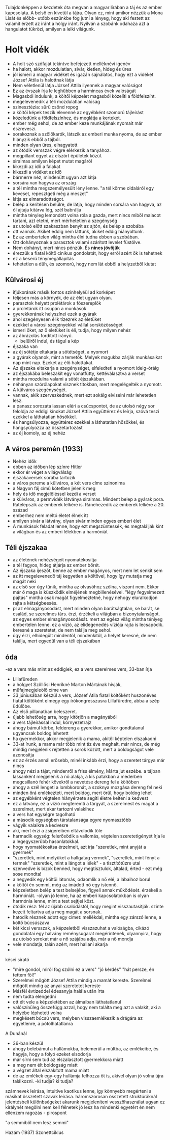 Tulajdonképpen a kezdetek óta megvan a magyar lírában a táj és az ember kapcsolata. 
A belső én kivetül a tájra.
Olyan ez, mint amikor nézzük a Mona Lisát és előbb- utóbb eszünkbe fog jutni a lényeg, hogy aki festett az valamit érzett az iránt a hölgy iránt. 
Nyilván a szobánk odahaza azt a hangulatot tükrözi, amilyen a lelki világunk.

# Holt vidék #
- A holt szó szófaját tekintve befejezett melléknévi igenév
- ha halott, akkor mozdulatlan, sivár, kietlen, hideg és üres
- jól ismeri a magyar vidéket és igazán sajnálatos, hogy ezt a vidéket József Attila is halottnak látja
- Nem véletlenül látja József Attila ilyennek a magyar valóságot
- Ez az évszak írja le leghűbben a harmincas évek valóságát
- Magasból indulunk, a költői képzelet magasból közelíti a földfelszínt. 
- megelevenedik a téli mozdulatlan valóság
- szinesztézia: sűrű csönd ropog
- a költői képek teszik elevenné az egyébként szomorú tájleírást
- közeledünk a földfelszínhez, és meglátja a kerteket.
- ember még sehol, de az ember keze munkájának nyomait már észreveszi.
- sorakoznak a szőlőkarók, látszik az emberi munka nyoma, de az ember hiányzik ebből a tájból.
- minden olyan üres, elhagyatott
- az ötödik versszak végre elérkezik a tanyához.
- megpillant egyet az elszórt épületek közül. 
- siralmas amilyen képet mutat magáról 
- kikezdi az idő a falakat
- kikezdi a vidéket az idő
- bármerre néz, mindenütt ugyan azt látja
- sorsára van hagyva az ország 
- a tél mintha megszemélyesült lény lenne. "a tél körme oldaláról egy keveset, repesztgeti még a meszet"
- látja az elmaradottságot.
- belép a kerítésen belülre, de látja, hogy minden sorsára van hagyva, az ól ajtaja kitárva lóg, szél babrálja
- mintha tényleg lemondott volna róla a gazda, mert nincs miből malacot tartani, azt etetni, mert mérhetetlen a szegénység
- az utolsó előtt szakaszban benyit az ajtón, és belép a szobába
- ott vannak. Akiket eddig nem láttunk, akiket eddig hiányoltunk. 
- Ez az embertelen világ mintha élni tudna ebben a szobában. 
- Ott dohányoznak a parasztok valami szárított levelet füstölve.
- Nem dohányt, mert nincs pénzük. És __nincs jövőjük__
- érezzük a fiatal költő cinikus gondolatát, hogy erről azért ők is tehetnek
- ez a keserű ténymegállapítás
- tehetetlen a düh, és szomorú, hogy nem lát ebből a helyzetből kiutat

## Külvárosi éj
- ifjúkorának másik fontos színhelyéül ad korképet
- teljesen más a környék, de az élet ugyan olyan. 
- parasztok helyett prolétárok a főszereplők
- a proletárok itt csupán a munkások
- gyerekkorának helyszínei ezek a gyárak
- ahol szegényesen élik tízezrek az életüket
- ezekkel a városi szegényekkel vállal sorsközösséget 
- ismeri őket, az ő életüket is éli, tudja, hogy milyen nehéz
- az ábrázolás fordított irányú. 
  -  belülről indul, és tágul a kép
- éjszaka van
- az éj sötétje eltakarja a sötétséget, a nyomort
- a gyárak olyanok, mint a temetők. Melyek magukba zárják munkásaikat nap mint nap. Ezeket az élő halottakat.
- Az éjszaka eltakarja a szegénységet, elfeledteti a nyomort ideig-óráig
- az éjszakába beleszakít egy vonatfütty, kettéválasztva a verset
- mintha mozdulna valami a sötét éjszakában.
- néhányan szórólapokat visznek titokban, mert megelégelték a nyomotr. 
- A külváros szegénységét. 
- vannak, akik szervezkednek, mert  ezt sokáig elviselni már lehetetlen lesz. 
- a panasz sorozata lassan eléri a csúcspontot, de az utolsó négy sor feloldja az eddigi kínokat
 József Attila együttérez és leírja, szóvá teszi ezekkel a láthatatlan hősökkel. 
- és hangsúlyozza, együttérez ezekkel a láthatatlan hősökkel,  és hangsyúlyozza az összetartozást
- az éj komoly, az éj nehéz

## A város peremén (1933)
- Nehéz idők
- ebben az időben lép színre Hitler
- ekkor ér véget a világválság
- éjszakaversek sorába tartozik
- a város pereme a külváros, a két vers címe szinonima
- a Nagyon fáj című kötetben jelenik meg
- hely és idő megjelöléssel kezdi a verset
- a külváros, a permvidék látványa siralmas. Mindent belep a gyárak pora. Rátelepszik az emberek lelkére is. Ránehezedik az emberek lelkére a 20. század
- emberhez nem méltó életet élnek itt
- amilyen sivár a látvány, olyan sivár minden egyes emberi élet
- A munkások feladat lenne, hogy ezt megszüntessék, és megtalálják kint a világban és az emberi lélekben a harmóniát

## Téli éjszakaa
- az életének nehézségeit nyomatékosítja
- a tél fagyos, hideg átjárja az ember bőrét. 
- Az éjszaka ijeszőt, benne az ember magányos, mert nem let senkit sem
- az itt megelevenedő táj kegyetlen a költővel, hogy így mutatja meg magát neki
- az első sor úgy tűnik, mintha az olvasóhoz szólna, viszont nem. Ekkor már ő maga is küszködik elméjének megbillenésével. "légy fegyelmezett pajtás" mintha csak magát figyelmeztetné, hogy nehogy eluralkodjon rajta a kétségbeesés.
- pl az elmagányosodást, mert minden olyan barátságtalan, se barát, se család, se szerelmes társ. érzi, érzékeli a világban a bizonytalanságot. az egyes ember elmagányosodását. mert az egész világ mintha ténlyeg embertelen lenne. ez a vízió, az elidegenedés víziója rajta is lecsapódik. keresné a szeretetet, de nem találja meg sehol. 
- úgy érzi, elhidegült mindentől, mindenkitől, a helyét keresné, de nem találja, mert egyedül van a téli éjszakában

## óda
-ez a vers más mint az eddigiek, ez a vers szerelmes vers, 33-ban írja 
- Lillafüreden
- a hölgyet Szöllősi Henrikné Marton Mártának hívják, 
- műfajmegjeleölő címe van
- 33 júniusában készül a vers, József Atila fiatal költőként huszonéves fiatal költőként elmegy egy írókongresszusra Lillafüredre, abba a szép üdülőbe. 
- Az első pillanatban beleszeret.
- újabb lehetőség arra, hogy kitörjön a magányából
- a vers tájleírással indul, környezetrajz
- ahogy bámul körbe, feldereng a gyerekkor, amikor gondtalanul ugyancsak boldog lehetett
- ha gyermekkor, akkor megjelenik a mama, akitől képtelen elszakadni
- 33-at írunk, a mama már több mint tíz éve meghalt, már nincs, de még mindig megjelenik rejtetten a sorok között, mert a boldogságot vele azonosítja
- ez az érzés annál erősebb, minél inkább érzi, hogy a szeretet tárgya már nincs
- ahogy nézi a tájat, mindenről a friss élmény, Márta jut eszébe. a tájban lassanként megjelenik a nő alakja, a kis patakban a mederben megcsillanó fehér kövekről a nevetése dereng fel a költőben
- ahogy a szél lengeti a lombkoronát, a szoknya mozgása dereng fel neki
- minden őrá emlékezteti, mert boldog, mert örül, hogy boldog lehet
- az egyébként végtelen hiányérzete segíti életre kelteni a kedvest
- ez a látvány, ez a vízió megteremti a tárgyát, a szerelmest és magát a szerelmet, mert akar tartozni valakihez
- a vers hat egységre tagolható
- a második egységben társtalansága egyre nyomasztóbb
- vágyik valaikre a kedvesre
- aki, mert érzi a zsigereiben eltávolodik tőle
- harmadik egység: felerősödik a vallomás, végtelen szeretetigényét írja le a legegyszerűbb hasonlatokkal. 
- hogy nyomatékosítsa érzelmeit, azt írja "szeretlek, mint anyját a gyermek" 
- "szeretlek, mint mélyüket a hallgatag vermek", "szeretlek, mint fényt a termek" "szeretlek, mint a lángot a lélek" - a tisztítótűzre utal
- szenvedve is bízok benned, hogy megtisztulok, általad, érted - ezt még sose mondta!
- a negyedik egy költői látomás, odaomlik a nő elé, a lábaihoz borul
- a költői én semmi, még az imádott nő egy istennő. 
- képzeletben belép a test belsejébe, figyeli annak működését. érzékeli a harmóniát.
-olyan jó lenne, ha az emberi kapcsolatokban is olyan harmónia lenne, mint a test sejtjei közt. 
- ötödik rész: fél az újabb csalódástól, hogy megint visszautasítják. szinte kezeit feltartva adja meg magát a sorsnak. 
- hatodik résznek adott egy címet: mellékdal, mintha egy zárszó lenne, a költő búcsúszava
- két kicsi versszak, a képzeletből visszazuhat a valóságba, cikázó gondolatai egy halvány reménysugarat megérintenek, olyannyira, hogy az utolsó sorokat már a nő szájába adja, már a nő mondja
- vele mondatja, talán azért, mert hallani akarja 
- 

kései sirató
- "mire gondol, miről fog szólni ez a vers" "jó kérdés" "hát persze, én tettem föl!"
- Szerelmei mögött József Attila mindig a mamát kereste. Szerelmei mögött mindig az anyai szeretetet kereste
- Másfél évtizeddel édesanyja halála után írta
- nem tudta elengedni
- ott élt vele a képzeletében az álmaiban láthatatlanul
- valószínűleg összefügg azzal, hogy nem találta meg azt a valakit, aki a helyébe léphetett volna
- megkésett búcsú vers, melyben visszaemlékezik a drágára az egyetlenre, a pótolhatatlanra

A Dunánál
- 36-ban készül
- ahogy belebámul a hullámokba, belemerül a múltba, az emlékeibe, és hagyja, hogy a folyó ezeket elsodorja
- már sírni sem tud az elszalasztott gyermekkora miatt
- a meg nem élt boldogság miatt
- a végzet által elszakított mama miatt
- de az emlékek egy-egy hullámja felhozza őt is, akivel olyan jó volna újra találkozni. -ki tudja? ki tudja?

számnevek leírása, intuitíve kaotikus lenne, így könnyebb megérteni a másikat
összetett szavak leírása. háromszorosan összetett struktúráknál jelentésbeli különbségeket akarunk megjeleníteni
vesszőhasználat ugyan ez királynét megölni nem kell félnetek jó lesz ha mindenki egyetért én nem ellenzem
ragozás - pirospont

"a semmiből nem lesz semmi" 

Hazám (1937)
Szonettciklus

